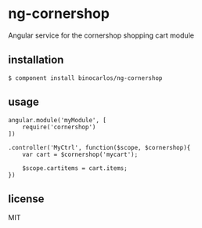 ng-cornershop
=============

Angular service for the cornershop shopping cart module

## installation

```
$ component install binocarlos/ng-cornershop
```

## usage

```
angular.module('myModule', [
	require('cornershop')
])

.controller('MyCtrl', function($scope, $cornershop){
	var cart = $cornershop('mycart');

	$scope.cartitems = cart.items;
})

```

## license

MIT